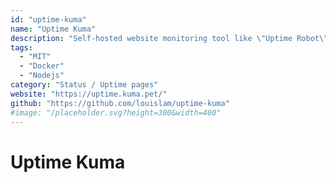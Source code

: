 ```yaml
---
id: "uptime-kuma"
name: "Uptime Kuma"
description: "Self-hosted website monitoring tool like \"Uptime Robot\"."
tags:
  - "MIT"
  - "Docker"
  - "Nodejs"
category: "Status / Uptime pages"
website: "https://uptime.kuma.pet/"
github: "https://github.com/louislam/uptime-kuma"
#image: "/placeholder.svg?height=300&width=400"
---
```


# Uptime Kuma
